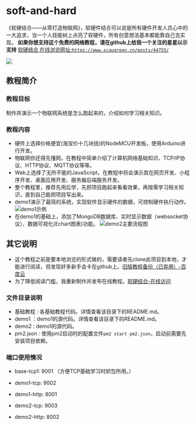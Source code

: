 # soft-and-hard
《软硬结合——从零打造物联网》，软硬件结合可以说是所有硬件开发人员心中的一大追求，当一个人技能树上点亮了软硬件，所有创意想法基本都能靠自己去实现。 __如果你想支持这个免费的网络教程，请在github上给我一个关注的星星以示支持__
[软硬结合 在线浏览网址:`https://www.scaugreen.cn/posts/44755/`](https://www.scaugreen.cn/posts/44755/)

![](http://ww1.sinaimg.cn/large/005BIQVbgy1fz6du0ubg4j31hc0q27a9.jpg)

## 教程简介
### 教程目标
制作并演示一个物联网系统是怎么跑起来的，介绍如何学习相关知识。
### 教程内容
- 硬件上选择价格便宜(淘宝价十几块钱)的NodeMCU开发板，使用Arduino进行开发。
- 物联网你还得先懂网，在教程中简单介绍了计算机网络基础知识、TCP/IP协议、HTTP协议、MQTT协议等等。
- Web上选择了无所不能的JavaScript，在教程中将会演示其在网页开发、小程序开发、桌面应用开发、服务器后端服务开发。
- 整个教程里，推荐先用后学，先把项目跑起来看看效果，再按需学习相关知识，直到自己能把项目写出来。
- demo1演示了最简的系统，实现软件显示硬件的数据，可控制硬件执行动作。
![demo1示例](http://ww1.sinaimg.cn/large/005BIQVbgy1fwstl5y6srj30il0950tp.jpg)
- 在demo1的基础上，添加了MongoDB数据库、实时显示数据（websocket协议）、数据可视化(Echart图表)功能。
![demo2主要流程图](http://ww1.sinaimg.cn/large/005BIQVbgy1fz5028sx4uj30qo0aj75r.jpg)

## 其它说明
- 这个教程之前是要本地浏览的形式做的，需要读者先clone此项目到本地，才能进行阅读，但发现好多新手会卡在github上。[旧版教程备份（已弃用）-百度云](https://pan.baidu.com/s/1TcUtfI5hFedj_RL6j8QacQ)
- 为了降低阅读门槛，我重新制作并发布在线教程。[软硬结合-在线访问](https://www.scaugreen.cn/posts/44755/)

### 文件目录说明
- 基础教程 : 各基础教程代码。详情查看该目录下的README.md。
- demo1 ：demo1的源代码。详情查看该目录下的README.md。
- demo2 : demo1的源代码。
- pm2.json : 使用pm2启动时的配置文件`pm2 start pm2.json`，启动前需要先安装项目依赖。

### 端口使用情况
- base-tcp1: 9001 （方便TCP基础学习时抓包所用。）

- demo1-tcp: 9002
- demo1-http: 8001

- demo2-tcp: 9003
- demo2-http: 8002
<!-- 因为微信小程序正式发布后通信是需要SSL证书，所以申请了证书并在nginx进行了配置，可访问[https://sh.scaugreen.cn](https://sh.scaugreen.cn) -->

